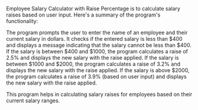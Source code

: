 Employee Salary Calculator with Raise Percentage is to calculate salary raises based on user input. Here's a summary of the program's functionality:

The program prompts the user to enter the name of an employee and their current salary in dollars.
It checks if the entered salary is less than $400 and displays a message indicating that the salary cannot be less than $400.
If the salary is between $400 and $1000, the program calculates a raise of 2.5% and displays the new salary with the raise applied.
If the salary is between $1000 and $2000, the program calculates a raise of 3.2% and displays the new salary with the raise applied.
If the salary is above $2000, the program calculates a raise of 3.9% (based on user input) and displays the new salary with the raise applied.

This program helps in calculating salary raises for employees based on their current salary ranges.